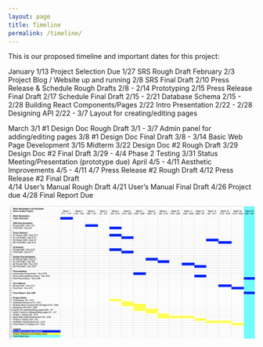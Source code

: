 ```yaml
---
layout: page
title: Timeline
permalink: /timeline/
---
```


This is our proposed timeline and important dates for this project: 

January
	1/13 Project Selection Due 
	1/27 SRS Rough Draft 
February 
	2/3 Project Blog / Website up and running 
	2/8 SRS Final Draft 
2/10 Press Release & Schedule Rough Drafts 
	2/8 - 2/14 Prototyping 
	2/15 Press Release Final Draft 
	2/17 Schedule Final Draft 
	2/15 - 2/21 Database Schema 
	2/15 - 2/28 Building React Components/Pages
	2/22 Intro Presentation 
	2/22 - 2/28 Designing API
2/22 - 3/7  Layout for creating/editing pages

March 
	3/1 #1 Design Doc Rough Draft 
	3/1 - 3/7 Admin panel for adding/editing pages 
	3/8  #1 Design Doc Final Draft 
	3/8 - 3/14 Basic Web Page Development
	3/15 Midterm
	3/22 Design Doc #2 Rough Draft 
	3/29 Design Doc #2 Final Draft 
	3/29 - 4/4 Phase 2 Testing 
	3/31 Status Meeting/Presentation (prototype due) 
April 
	4/5 - 4/11 Aesthetic Improvements 4/5 - 4/11 
    4/7 Press Release #2 Rough Draft 
	4/12 Press Release #2 Final Draft  
	4/14 User’s Manual Rough Draft
	4/21 User’s Manual Final Draft 
	4/26 Project due 
	4/28 Final Report Due 

![schedule](/assets/img/schedule.png "Schedule")